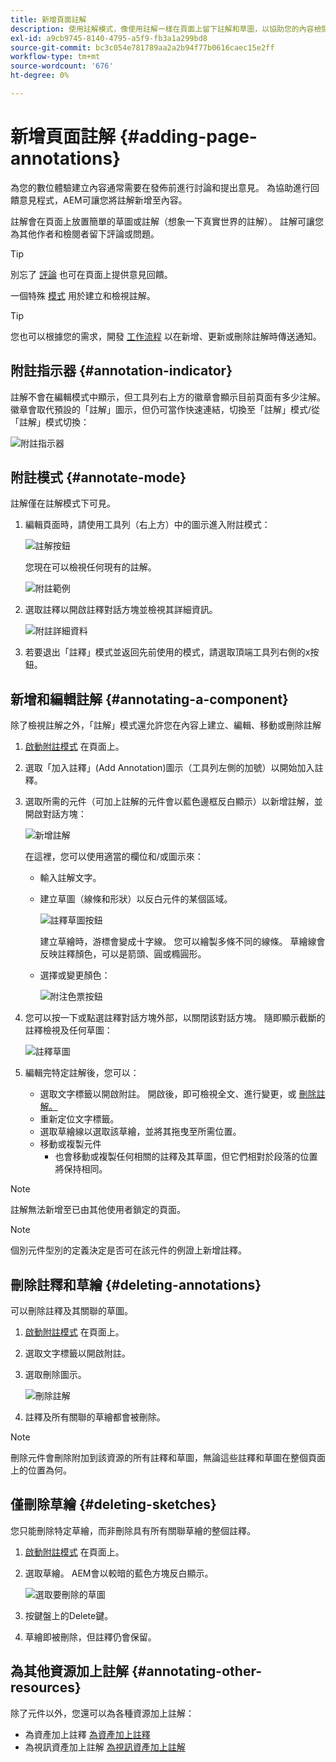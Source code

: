 ```yaml
---
title: 新增頁面註解
description: 使用註解模式，像使用註解一樣在頁面上留下註解和草圖，以協助您的內容檢閱程式
exl-id: a9cb9745-8140-4795-a5f9-fb3a1a299bd8
source-git-commit: bc3c054e781789aa2a2b94f77b0616caec15e2ff
workflow-type: tm+mt
source-wordcount: '676'
ht-degree: 0%

---
```


# 新增頁面註解 {#adding-page-annotations}

為您的數位體驗建立內容通常需要在發佈前進行討論和提出意見。 為協助進行回饋意見程式，AEM可讓您將註解新增至內容。

註解會在頁面上放置簡單的草圖或註解（想象一下真實世界的註解）。 註解可讓您為其他作者和檢閱者留下評論或問題。

>[!TIP]
>
>別忘了 [評論](/help/sites-cloud/authoring/getting-started/basic-handling.md#timeline) 也可在頁面上提供意見回饋。

一個特殊 [模式](/help/sites-cloud/authoring/fundamentals/environment-tools.md#page-modes) 用於建立和檢視註解。

>[!TIP]
>
>您也可以根據您的需求，開發 [工作流程](/help/sites-cloud/authoring/workflows/overview.md) 以在新增、更新或刪除註解時傳送通知。

## 附註指示器 {#annotation-indicator}

註解不會在編輯模式中顯示，但工具列右上方的徽章會顯示目前頁面有多少注解。 徽章會取代預設的「註解」圖示，但仍可當作快速連結，切換至「註解」模式/從「註解」模式切換：

![附註指示器](/help/sites-cloud/authoring/assets/annotation-indicator.png)

## 附註模式 {#annotate-mode}

註解僅在註解模式下可見。

1. 編輯頁面時，請使用工具列（右上方）中的圖示進入附註模式：

   ![註解按鈕](/help/sites-cloud/authoring/assets/annotations.png)

   您現在可以檢視任何現有的註解。

   ![附註範例](/help/sites-cloud/authoring/assets/annotation-sketches.png)

1. 選取註釋以開啟註釋對話方塊並檢視其詳細資訊。

   ![附註詳細資料](/help/sites-cloud/authoring/assets/annotation-adding.png)

1. 若要退出「註釋」模式並返回先前使用的模式，請選取頂端工具列右側的x按鈕。

## 新增和編輯註解 {#annotating-a-component}

除了檢視註解之外，「註解」模式還允許您在內容上建立、編輯、移動或刪除註解

1. [啟動附註模式](#annotate-mode) 在頁面上。

1. 選取「加入註釋」(Add Annotation)圖示（工具列左側的加號）以開始加入註釋。

1. 選取所需的元件（可加上註解的元件會以藍色邊框反白顯示）以新增註解，並開啟對話方塊：

   ![新增註解](/help/sites-cloud/authoring/assets/annotation-adding.png)

   在這裡，您可以使用適當的欄位和/或圖示來：

   * 輸入註解文字。
   * 建立草圖（線條和形狀）以反白元件的某個區域。

     ![註釋草圖按鈕](/help/sites-cloud/authoring/assets/annotation-sketch.png)

     建立草繪時，游標會變成十字線。 您可以繪製多條不同的線條。 草繪線會反映註釋顏色，可以是箭頭、圓或橢圓形。

   * 選擇或變更顏色：

     ![附注色票按鈕](/help/sites-cloud/authoring/assets/annotation-color-swatch.png)

1. 您可以按一下或點選註釋對話方塊外部，以關閉該對話方塊。 隨即顯示截斷的註釋檢視及任何草圖：

   ![註釋草圖](/help/sites-cloud/authoring/assets/annotation-sketches.png)

1. 編輯完特定註解後，您可以：

   * 選取文字標籤以開啟附註。 開啟後，即可檢視全文、進行變更，或 [刪除註解。](#deleting-annotations)
   * 重新定位文字標籤。
   * 選取草繪線以選取該草繪，並將其拖曳至所需位置。
   * 移動或複製元件
      * 也會移動或複製任何相關的註釋及其草圖，但它們相對於段落的位置將保持相同。


>[!NOTE]
>
>註解無法新增至已由其他使用者鎖定的頁面。

>[!NOTE]
>
>個別元件型別的定義決定是否可在該元件的例證上新增註釋。

## 刪除註釋和草繪 {#deleting-annotations}

可以刪除註釋及其關聯的草圖。

1. [啟動附註模式](#annotate-mode) 在頁面上。

1. 選取文字標籤以開啟附註。

1. 選取刪除圖示。

   ![刪除註解](/help/sites-cloud/authoring/assets/annotation-delete.png)

1. 註釋及所有關聯的草繪都會被刪除。

>[!NOTE]
>
>刪除元件會刪除附加到該資源的所有註釋和草圖，無論這些註釋和草圖在整個頁面上的位置為何。

## 僅刪除草繪 {#deleting-sketches}

您只能刪除特定草繪，而非刪除具有所有關聯草繪的整個註釋。

1. [啟動附註模式](#annotate-mode) 在頁面上。

1. 選取草繪。 AEM會以較暗的藍色方塊反白顯示。

   ![選取要刪除的草圖](/help/sites-cloud/authoring/assets/annotation-sketch-delete.png)

1. 按鍵盤上的Delete鍵。

1. 草繪即被刪除，但註釋仍會保留。

## 為其他資源加上註解 {#annotating-other-resources}

除了元件以外，您還可以為各種資源加上註解：

* 為資產加上註釋 [為資產加上註釋](/help/assets/manage-digital-assets.md#annotating)
* 為視訊資產加上註解 [為視訊資產加上註解](/help/assets/manage-video-assets.md#annotate-video-assets)
